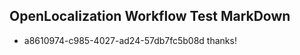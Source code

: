 ## OpenLocalization Workflow Test MarkDown
* a8610974-c985-4027-ad24-57db7fc5b08d thanks!

<!--HONumber=Jul16_HO4-->


